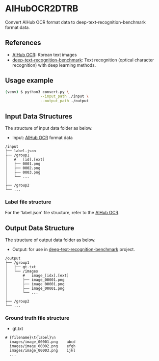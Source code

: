 # AIHubOCR2DTRB
Convert AIHub OCR format data to deep-text-recognition-benchmark format data.

## References

- [AIHub OCR](https://aihub.or.kr/aidata/133): Korean text images
- [deep-text-recognition-benchmark](https://github.com/clovaai/deep-text-recognition-benchmark): Text recognition (optical character recognition) with deep learning methods.

## Usage example

```bash
(venv) $ python3 convert.py \
                --input_path ./input \
                --output_path ./output
```

## Input Data Structures

The structure of input data folder as below.

* Input: [AIHub OCR](https://aihub.or.kr/aidata/133) format data

```
/input
├── label.json
├── /group1
│   #   [id].[ext]
│   ├── 0001.png
│   ├── 0002.png
│   ├── 0003.png
│   └── ...
│
├── /group2
└── ...
```

### Label file structure

For the 'label.json' file structure, refer to the [AIHub OCR](https://aihub.or.kr/aidata/133). 


## Output Data Structure

The structure of output data folder as below.

* Output: for use in [deep-text-recognition-benchmark](https://github.com/clovaai/deep-text-recognition-benchmark) project.

```
/output
├── /group1
│   ├── gt.txt
│   └── /images
│       #   image_[idx].[ext]
│       ├── image_00001.png
│       ├── image_00001.png
│       ├── image_00001.png
│       └── ...
│
├── /group2
└── ...
```

### Ground truth file structure

* gt.txt

```
# {filename}\t{label}\n
  images/image_00001.png	abcd
  images/image_00002.png	efgh
  images/image_00003.png	ijkl
  ...
```
